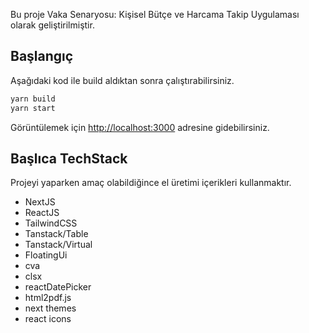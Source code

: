Bu proje Vaka Senaryosu: Kişisel Bütçe ve Harcama Takip Uygulaması olarak geliştirilmiştir.

## Başlangıç

Aşağıdaki kod ile build aldıktan sonra çalıştırabilirsiniz.

```bash
yarn build
yarn start
```

Görüntülemek için [http://localhost:3000](http://localhost:3000) adresine gidebilirsiniz.

## Başlıca TechStack

Projeyi yaparken amaç olabildiğince el üretimi içerikleri kullanmaktır.

- NextJS
- ReactJS
- TailwindCSS
- Tanstack/Table
- Tanstack/Virtual
- FloatingUi
- cva
- clsx
- reactDatePicker
- html2pdf.js
- next themes
- react icons
